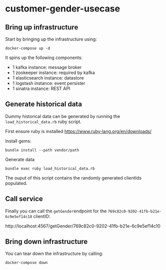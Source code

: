 # customer-gender-usecase

## Bring up infrastructure

Start by bringing up the infrastructure using:

`docker-compose up -d`

It spins up the following components:
* 1 kafka instance: message broker
* 1 zookeeper instance: required by kafka
* 1 elasticsearch instance: datastore
* 1 logstash instance: event persister
* 1 sinatra instance: REST API

## Generate historical data

Dummy historical data can be generated by running the `load_historical_data.rb` ruby script.

First ensure ruby is installed https://www.ruby-lang.org/en/downloads/

Install gems:

`bundle install --path vendor/path`

Generate data

`bundle exec ruby load_historical_data.rb`

The ouput of this script contains the randomly generated clientIds populated.


## Call service

Finally you can call the `getGender`endpoint for the `769c82c0-9202-41fb-b21e-6c9e5ef14c10` clientID:

http://localhost:4567/getGender/769c82c0-9202-41fb-b21e-6c9e5ef14c10

## Bring down infrastructure

You can tear down the infrastructure by calling:

`docker-compose down`